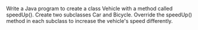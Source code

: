 Write a Java program to create a class Vehicle with a method called speedUp(). Create two subclasses Car and Bicycle. Override the speedUp() method in each subclass to increase the vehicle's speed differently.